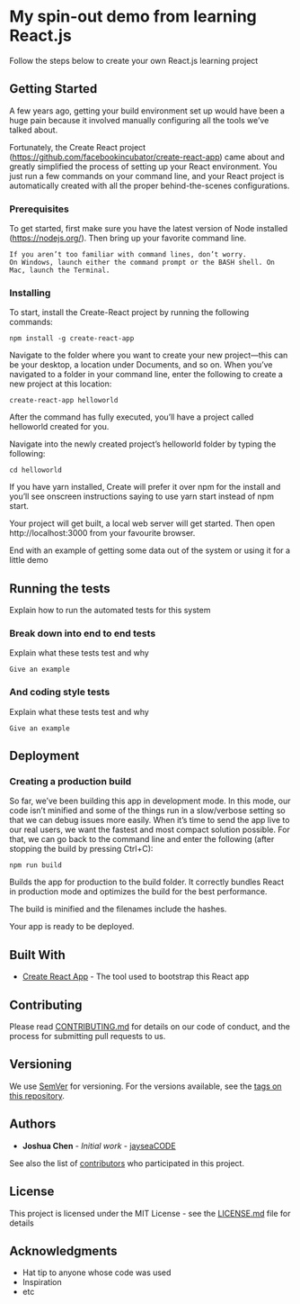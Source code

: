 # My spin-out demo from learning React.js

Follow the steps below to create your own React.js learning project

## Getting Started

A few years ago, getting your build environment set up would have been a huge pain because it involved manually configuring all the tools we’ve talked about.

Fortunately, the Create React project (https://github.com/facebookincubator/create-react-app) came about and greatly simplified the process of setting up your React environment. 
You just run a few commands on your command line, and your React project is automatically created with all the proper behind-the-scenes configurations.

### Prerequisites

To get started, first make sure you have the latest version of Node installed (https://nodejs.org/). 
Then bring up your favorite command line.
```
If you aren’t too familiar with command lines, don’t worry. 
On Windows, launch either the command prompt or the BASH shell. On Mac, launch the Terminal.
```

### Installing

To start, install the Create-React project by running the following commands:
```
npm install -g create-react-app
```

Navigate to the folder where you want to create your new project—this can be your desktop, a location under Documents, and so on. 
When you’ve navigated to a folder in your command line, enter the following to create a new project at this location:
```
create-react-app helloworld
```
After the command has fully executed, you’ll have a project called helloworld created for you.

Navigate into the newly created project’s helloworld folder by typing the following:
```
cd helloworld
```
If you have yarn installed, Create will prefer it over npm for the install and you’ll see onscreen instructions saying to use yarn start instead of npm start.

Your project will get built, a local web server will get started. 
Then open http://localhost:3000 from your favourite browser.

End with an example of getting some data out of the system or using it for a little demo

## Running the tests

Explain how to run the automated tests for this system

### Break down into end to end tests

Explain what these tests test and why

```
Give an example
```

### And coding style tests

Explain what these tests test and why

```
Give an example
```

## Deployment

### Creating a production build
So far, we’ve been building this app in development mode. In this mode, our code isn’t minified and some of the things run in a slow/verbose setting so that we can debug issues more easily. When it’s time to send the app live to our real users, we want the fastest and most compact solution possible. For that, we can go back to the command line and enter the following (after stopping the build by pressing Ctrl+C):

```
npm run build
```

Builds the app for production to the build folder.
It correctly bundles React in production mode and optimizes the build for the best performance.

The build is minified and the filenames include the hashes.

Your app is ready to be deployed.

## Built With

* [Create React App](https://github.com/facebook/create-react-app) - The tool used to bootstrap this React app

## Contributing

Please read [CONTRIBUTING.md](https://gist.github.com/PurpleBooth/b24679402957c63ec426) for details on our code of conduct, and the process for submitting pull requests to us.

## Versioning

We use [SemVer](http://semver.org/) for versioning. For the versions available, see the [tags on this repository](https://github.com/your/project/tags). 

## Authors

* **Joshua Chen** - *Initial work* - [jayseaCODE](https://github.com/jayseaCODE)

See also the list of [contributors](https://github.com/your/project/contributors) who participated in this project.

## License

This project is licensed under the MIT License - see the [LICENSE.md](LICENSE.md) file for details

## Acknowledgments

* Hat tip to anyone whose code was used
* Inspiration
* etc


